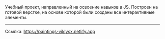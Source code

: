Учебный проект, направленный на освоение навыков в JS. Построен на готовой верстке, на основе которой были созданы все интерактивные элементы.
***
Ссылка: https://paintings-viklysx.netlify.app
